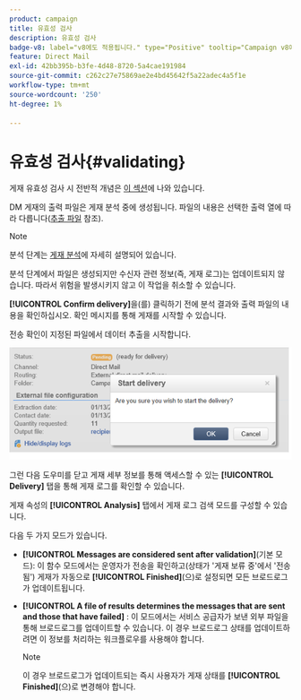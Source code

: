 ```yaml
---
product: campaign
title: 유효성 검사
description: 유효성 검사
badge-v8: label="v8에도 적용됩니다." type="Positive" tooltip="Campaign v8에도 적용됩니다."
feature: Direct Mail
exl-id: 42bb395b-b3fe-4d48-8720-5a4cae191984
source-git-commit: c262c27e75869ae2e4bd45642f5a22adec4a5f1e
workflow-type: tm+mt
source-wordcount: '250'
ht-degree: 1%

---
```


# 유효성 검사{#validating}



게재 유효성 검사 시 전반적 개념은 [이 섹션](steps-validating-the-delivery.md)에 나와 있습니다.

DM 게재의 출력 파일은 게재 분석 중에 생성됩니다. 파일의 내용은 선택한 출력 열에 따라 다릅니다([추출 파일](defining-the-direct-mail-content.md#extraction-file) 참조).

>[!NOTE]
>
>분석 단계는 [게재 분석](steps-validating-the-delivery.md#analyzing-the-delivery)에 자세히 설명되어 있습니다.

분석 단계에서 파일은 생성되지만 수신자 관련 정보(즉, 게재 로그)는 업데이트되지 않습니다. 따라서 위험을 발생시키지 않고 이 작업을 취소할 수 있습니다.

**[!UICONTROL Confirm delivery]**&#x200B;을(를) 클릭하기 전에 분석 결과와 출력 파일의 내용을 확인하십시오. 확인 메시지를 통해 게재를 시작할 수 있습니다.

전송 확인이 지정된 파일에서 데이터 추출을 시작합니다.

![](assets/s_ncs_user_postal_del_send_confirm_postal.png)

그런 다음 도우미를 닫고 게재 세부 정보를 통해 액세스할 수 있는 **[!UICONTROL Delivery]** 탭을 통해 게재 로그를 확인할 수 있습니다.

게재 속성의 **[!UICONTROL Analysis]** 탭에서 게재 로그 검색 모드를 구성할 수 있습니다.

다음 두 가지 모드가 있습니다.

* **[!UICONTROL Messages are considered sent after validation]**(기본 모드): 이 함수 모드에서는 운영자가 전송을 확인하고(상태가 &#39;게재 보류 중&#39;에서 &#39;전송됨&#39;) 게재가 자동으로 **[!UICONTROL Finished]**(으)로 설정되면 모든 브로드로그가 업데이트됩니다.
* **[!UICONTROL A file of results determines the messages that are sent and those that have failed]** : 이 모드에서는 서비스 공급자가 보낸 외부 파일을 통해 브로드로그를 업데이트할 수 있습니다. 이 경우 브로드로그 상태를 업데이트하려면 이 정보를 처리하는 워크플로우를 사용해야 합니다.

  >[!NOTE]
  >
  >이 경우 브로드로그가 업데이트되는 즉시 사용자가 게재 상태를 **[!UICONTROL Finished]**(으)로 변경해야 합니다.

